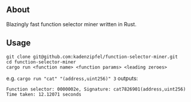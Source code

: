 ## About

Blazingly fast function selector miner written in Rust.

## Usage

```
git clone git@github.com:kadenzipfel/function-selector-miner.git
cd function-selector-miner
cargo run <function name> <function params> <leading zeroes>
```

e.g. `cargo run "cat" "(address,uint256)" 3` outputs:
```
Function selector: 0000002e, Signature: cat7826901(address,uint256)
Time taken: 12.12071 seconds
```
